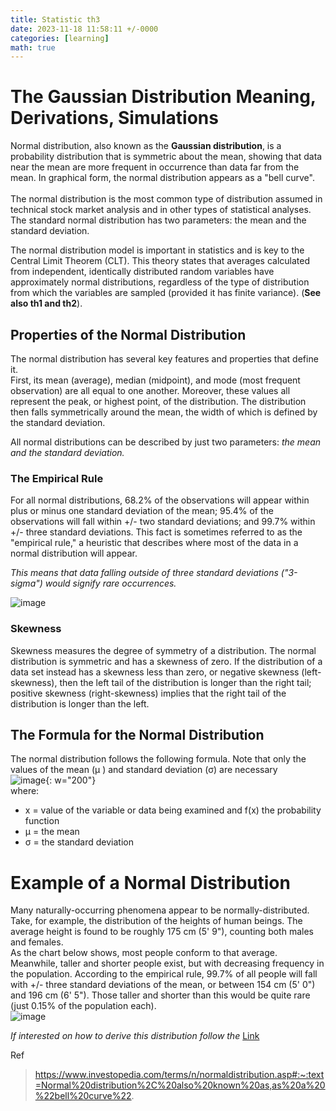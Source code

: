 ```yaml
---
title: Statistic th3
date: 2023-11-18 11:58:11 +/-0000
categories: [learning]
math: true
---
```


# The Gaussian Distribution Meaning, Derivations, Simulations

Normal distribution, also known as the **Gaussian distribution**, is a probability distribution that is symmetric about the mean, showing that data near the mean are more frequent
in occurrence than data far from the mean. In graphical form, the normal distribution appears as a "bell curve". <br>
<br>The normal distribution is the most common type of distribution assumed in technical stock market analysis and in other types of statistical analyses. The standard normal distribution has two parameters: the mean and the standard deviation.

The normal distribution model is important in statistics and is key to the Central Limit Theorem (CLT). This theory states that averages calculated from independent,
identically distributed random variables have approximately normal distributions, regardless of the type of distribution from which the variables are sampled (provided it has finite variance). (**See also th1 and th2**).

## Properties of the Normal Distribution
The normal distribution has several key features and properties that define it. <br>
First, its mean (average), median (midpoint), and mode (most frequent observation) are all equal to one another. Moreover, these values all represent the peak, or highest point, of the distribution.
The distribution then falls symmetrically around the mean, the width of which is defined by the standard deviation.

All normal distributions can be described by just two parameters: *the mean and the standard deviation.*

### The Empirical Rule
For all normal distributions, 68.2% of the observations will appear within plus or minus one standard deviation of the mean;
95.4% of the observations will fall within +/- two standard deviations; and 99.7% within +/- three standard deviations. This fact is sometimes referred to as the
"empirical rule," a heuristic that describes where most of the data in a normal distribution will appear. <br>

_This means that data falling outside of three standard deviations ("3-sigma") would signify rare occurrences._ <br>

![image](https://github.com/Cheroberous/cheroberous.github.io/assets/102479391/f1ee46e9-2712-4c45-8621-735516ee1903) <br>

### Skewness
Skewness measures the degree of symmetry of a distribution. The normal distribution is symmetric and has a skewness of zero.
If the distribution of a data set instead has a skewness less than zero, or negative skewness (left-skewness), then the left tail of the distribution
is longer than the right tail; positive skewness (right-skewness) implies that the right tail of the distribution is longer than the left.

## The Formula for the Normal Distribution
The normal distribution follows the following formula. Note that only the values of the mean (μ ) and standard deviation (σ) are necessary <br>
![image](https://github.com/Cheroberous/cheroberous.github.io/assets/102479391/2d22ed2f-2d3c-4b01-9683-ba86bde260f6){: w="200"}  <br>
where: <br>
+ x = value of the variable or data being examined and f(x) the probability function
+ μ = the mean
+ σ = the standard deviation


# Example of a Normal Distribution
Many naturally-occurring phenomena appear to be normally-distributed. Take, for example, the distribution of the heights of human beings.
The average height is found to be roughly 175 cm (5' 9"), counting both males and females. <br>
As the chart below shows, most people conform to that average. Meanwhile, taller and shorter people exist, but with decreasing frequency in the population.
According to the empirical rule, 99.7% of all people will fall with +/- three standard deviations of the mean, or between 154 cm (5' 0") and 196 cm (6' 5").
Those taller and shorter than this would be quite rare (just 0.15% of the population each). <br>
![image](https://github.com/Cheroberous/cheroberous.github.io/assets/102479391/5a87b7fa-5471-4e3b-880a-752092cc993f) <br>

_If interested on how to derive this distribution follow the_ [Link](https://www.alternatievewiskunde.nl/QED/normal.pdf)



Ref 
>https://www.investopedia.com/terms/n/normaldistribution.asp#:~:text=Normal%20distribution%2C%20also%20known%20as,as%20a%20%22bell%20curve%22. <br>







